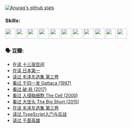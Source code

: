 
[![Anurag's github stats](https://github-readme-stats.vercel.app/api?username=w940853815)](https://github.com/anuraghazra/github-readme-stats)

### Skills:

<code><img height="32" src="https://cdn.jsdelivr.net/npm/simple-icons@v5/icons/python.svg"></code>
<code><img height="32" src="https://cdn.jsdelivr.net/npm/simple-icons@v5/icons/javascript.svg"></code>
<code><img height="32" src="https://cdn.jsdelivr.net/npm/simple-icons@v5/icons/django.svg"></code>
<code><img height="32" src="https://cdn.jsdelivr.net/npm/simple-icons@v5/icons/flask.svg"></code>
<code><img height="32" src="https://cdn.jsdelivr.net/npm/simple-icons@v5/icons/vuetify.svg"></code>
<code><img height="32" src="https://cdn.jsdelivr.net/npm/simple-icons@v5/icons/git.svg"></code>
<code><img height="32" src="https://cdn.jsdelivr.net/npm/simple-icons@v5/icons/docker.svg"></code>
<code><img height="32" src="https://cdn.jsdelivr.net/npm/simple-icons@v5/icons/postgresql.svg"></code>
<code><img height="32" src="https://cdn.jsdelivr.net/npm/simple-icons@v5/icons/elasticsearch.svg"></code>
<code><img height="32" src="https://cdn.jsdelivr.net/npm/simple-icons@v5/icons/macos.svg"></code>
<code><img height="32" src="https://cdn.jsdelivr.net/npm/simple-icons@v5/icons/linux.svg"></code>

### 🗣 豆瓣:

<!-- DOUBAN-ACTIVITIES:START -->
- [在读 十三层空间](https://www.douban.com/people/136069238/status/3695060207/?_i=40355235)
- [在读 日本第一](https://www.douban.com/people/136069238/status/3694074189/?_i=40355235)
- [读过 毛泽东选集 第三卷](https://www.douban.com/people/136069238/status/3693765677/?_i=40355235)
- [看过 千钧一发 Gattaca‎ (1997)](https://www.douban.com/people/136069238/status/3693596409/?_i=40355235)
- [看过 破·局‎ (2017)](https://www.douban.com/people/136069238/status/3692455583/?_i=40355235)
- [看过 入侵脑细胞 The Cell‎ (2000)](https://www.douban.com/people/136069238/status/3685689445/?_i=40355235)
- [看过 大空头 The Big Short‎ (2015)](https://www.douban.com/people/136069238/status/3684552601/?_i=40355235)
- [在读 毛泽东选集 第三卷](https://www.douban.com/people/136069238/status/3684195205/?_i=40355235)
- [读过 TypeScript入门与实战](https://www.douban.com/people/136069238/status/3684185937/?_i=40355235)
- [读过 千面英雄](https://www.douban.com/people/136069238/status/3684185774/?_i=40355235)
<!-- DOUBAN-ACTIVITIES:END -->
<!--
**w940853815/w940853815** is a ✨ _special_ ✨ repository because its `README.md` (this file) appears on your GitHub profile.

Here are some ideas to get you started:

- 🔭 I’m currently working on ...
- 🌱 I’m currently learning ...
- 👯 I’m looking to collaborate on ...
- 🤔 I’m looking for help with ...
- 💬 Ask me about ...
- 📫 How to reach me: ...
- 😄 Pronouns: ...
- ⚡ Fun fact: ...
-->
